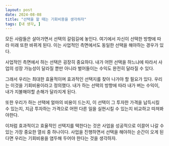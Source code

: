 ```yaml
---
layout: post
date: 2024-08-08
title: "선택을 할 때는 기회비용을 생각하자"
tags: [내 생각, ]
---
```



모든 사람들은 살아가면서 선택의 갈림길에 놓인다. 여기에서 자신이 선택한 방향에 따라 미래 또한 바뀌게 된다. 이는 사업적인 측면에서도 동일한 선택을 해야하는 경우가 있다.


사업적인 측면에서 하는 선택은 굉장히 중요하다. 내가 어떤 선택을 하느냐에 따라서 사업의 성장 가능성이 달라질 뿐만 아니라 벌어들이는 수익도 완전히 달라질 수 있다. 


그래서 우리는 최대한 효율적이며 효과적인 선택지를 찾아 나가야 할 필요가 있다. 우리는 이것을 기회비용이라고 정의했다. 내가 하는 선택의 방향에 따라 내가 버는 수익이, 내가 지불해야할 손해가 달라지게 된다.


또한 우리가 하는 선택에 얼마의 비용이 드는지, 이 선택이 그 투자한 가격을 납득시킬 수 있는지, 지금 투자하는 가격으로 어떤 다른 일을 실현시킬 수 있는지 비교하고 따져봐야한다.


이처럼 효과적이고 효율적인 선택지를 택한다는 것은 사업을 성공적으로 이끌어 나갈 수 있는 가장 중요한 열쇠 중 하나이다. 사업을 진행하면서 선택을 해야하는 순간이 오게 된다면 우리는 기회비용을 염두해 두어야 한다는 것을 생각하자.

